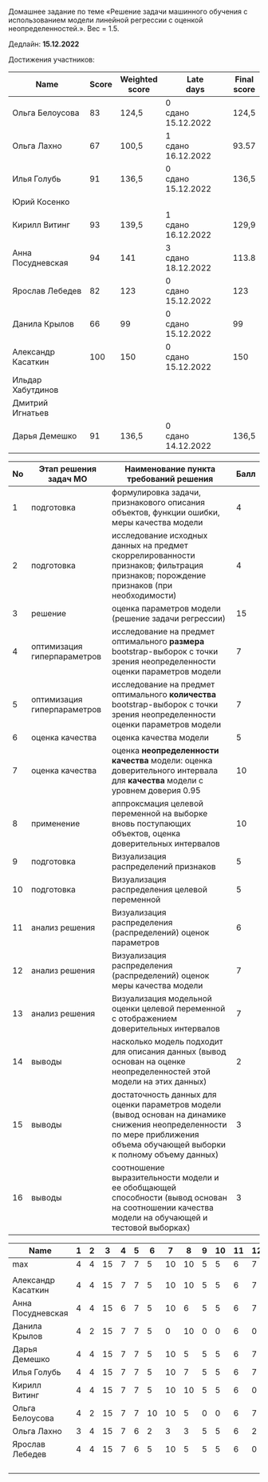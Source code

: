 Домашнее задание по теме «Решение задачи машинного обучения с использованием модели линейной регрессии с оценкой неопределенностей.». Вес = 1.5.

Дедлайн: **15.12.2022**


Достижения участников:

| Name | Score | Weighted<br>score | Late<br>days | Final<br>score |
| ---- | ----- | ----------------- | ------------ | -------------- |
| Ольга Белоусова | 83 | 124,5 | 0<br />сдано 15.12.2022 | 124,5 |
| Ольга Лахно | 67 | 100,5 | 1<br />сдано 16.12.2022 | 93.57 |
| Илья Голубь | 91 | 136,5 | 0<br />сдано 15.12.2022 | 136,5 |
| Юрий Косенко |       |                   |              |                |
| Кирилл Витинг | 93 | 139,5 | 1<br />сдано 16.12.2022 | 129,9 |
| Анна Посудневская | 94 | 141 | 3<br />сдано 18.12.2022 | 113.8 |
| Ярослав Лебедев | 82 | 123 | 0<br />сдано 15.12.2022 | 123 |
| Данила Крылов | 66 | 99 | 0<br />сдано 15.12.2022 | 99 |
| Александр Касаткин | 100 | 150 | 0<br />сдано 15.12.2022 | 150 |
| Ильдар Хабутдинов |       |                   |              |                |
| Дмитрий Игнатьев |       |                   |              |                |
| Дарья Демешко | 91 | 136,5 | 0<br />сдано 14.12.2022 | 136,5 |








| No   | Этап решения задач МО       | Наименование пункта<br />требований решения                  | Балл |
| ---- | --------------------------- | ------------------------------------------------------------ | ---- |
| 1    | подготовка                  | формулировка задачи, признакового описания объектов, функции ошибки, меры качества модели | 4    |
| 2    | подготовка                  | исследование исходных данных на предмет скоррелированности признаков; фильтрация признаков; порождение признаков (при необходимости) | 4    |
| 3    | решение                     | оценка параметров модели (решение задачи регрессии)          | 15   |
| 4    | оптимизация гиперпараметров | исследование на предмет оптимального **размера** bootstrap-выборок с точки зрения неопределенности оценки параметров модели | 7    |
| 5    | оптимизация гиперпараметров | исследование на предмет оптимального **количества** bootstrap-выборок с точки зрения неопределенности оценки параметров модели | 7    |
| 6    | оценка качества             | оценка качества модели                                       | 5    |
| 7    | оценка качества             | оценка **неопределенности качества** модели: оценка доверительного интервала для **качества** модели с уровнем доверия 0.95 | 10   |
| 8    | применение                  | аппроксмация целевой переменной на выборке вновь поступающих объектов, оценка доверительных интервалов | 10   |
| 9    | подготовка                  | Визуализация распределений признаков                         | 5    |
| 10   | подготовка                  | Визуализация распределения целевой переменной                | 5    |
| 11   | анализ решения              | Визуализация распределения (распределений) оценок параметров | 6    |
| 12   | анализ решения              | Визуализация распределения (распределений) оценок меры качества модели | 7    |
| 13   | анализ решения              | Визуализация модельной оценки целевой переменной с отображением доверительных интервалов | 7    |
| 14   | выводы                      | насколько модель подходит для описания данных (вывод основан на оценке неопределенностей этой модели на этих данных) | 2    |
| 15   | выводы                      | достаточность данных для оценки параметров модели (вывод основан на динамике снижения неопределенности по мере приближения объема обучающей выборки к полному объему данных) | 3    |
| 16   | выводы                      | соотношение выразительности модели и ее обобщающей способности (вывод основан на соотношении качества модели на обучающей и тестовой выборках) | 3    |


| Name               | 1    | 2    | 3    | 4    | 5    | 6    | 7    | 8    | 9    | 10   | 11   | 12   | 13   | 14   | 15   | 16   | Sum  |
| ------------------ | ---- | ---- | ---- | ---- | ---- | ---- | ---- | ---- | ---- | ---- | ---- | ---- | ---- | ---- | ---- | ---- | ---- |
| max                | 4    | 4    | 15   | 7    | 7    | 5    | 10   | 10   | 5    | 5    | 6    | 7    | 7    | 2    | 3    | 3    | 100  |
|                    |      |      |      |      |      |      |      |      |      |      |      |      |      |      |      |      |      |
| Александр Касаткин | 4    | 4    | 15   | 7    | 7    | 5    | 10   | 10   | 5    | 5    | 6    | 7    | 7    | 2    | 3    | 3    | 100  |
| Анна Посудневская  | 4    | 4    | 15   | 6    | 7    | 5    | 10   | 6    | 5    | 5    | 6    | 7    | 7    | 2    | 3    | 2    | 94   |
| Данила Крылов      | 4    | 2    | 15   | 7    | 7    | 5    | 0    | 10   | 0    | 0    | 6    | 0    | 3    | 2    | 3    | 2    | 66   |
| Дарья Демешко      | 4    | 4    | 15   | 7    | 7    | 5    | 10   | 5    | 5    | 5    | 6    | 7    | 5    | 2    | 3    | 1    | 91   |
| Илья Голубь        | 4    | 4    | 15   | 7    | 7    | 5    | 10   | 7    | 5    | 5    | 6    | 7    | 4    | 1    | 3    | 1    | 91   |
| Кирилл Витинг      | 4    | 4    | 15   | 7    | 7    | 5    | 10   | 10   | 5    | 5    | 6    | 0    | 7    | 2    | 3    | 3    | 93   |
| Ольга Белоусова    | 4    | 2    | 15   | 7    | 7    | 10   | 10   | 5    | 0    | 0    | 6    | 7    | 4    | 2    | 3    | 1    | 83   |
| Ольга Лахно        | 3    | 4    | 15   | 7    | 6    | 2    | 3    | 3    | 5    | 5    | 6    | 2    | 2    | 2    | 1    | 1    | 67   |
| Ярослав Лебедев    | 4    | 4    | 15   | 7    | 6    | 5    | 10   | 5    | 5    | 5    | 6    | 0    | 4    | 2    | 3    | 1    | 82   |
|                    |      |      |      |      |      |      |      |      |      |      |      |      |      |      |      |      |      |
|                    |      |      |      |      |      |      |      |      |      |      |      |      |      |      |      |      |      |
|                    |      |      |      |      |      |      |      |      |      |      |      |      |      |      |      |      |      |
|                    |      |      |      |      |      |      |      |      |      |      |      |      |      |      |      |      |      |
